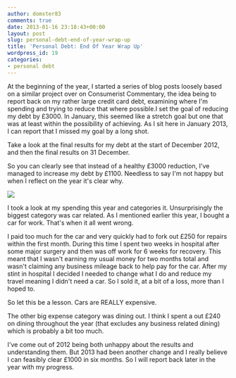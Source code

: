 ```yaml
---
author: domster83
comments: true
date: 2013-01-16 23:18:43+00:00
layout: post
slug: personal-debt-end-of-year-wrap-up
title: 'Personal Debt: End Of Year Wrap Up'
wordpress_id: 19
categories:
- personal debt
---
```


At the beginning of the year, I started a series of blog posts loosely based on a similar project over on Consumerist Commentary, the idea being to report back on my rather large credit card debt, examining where I'm spending and trying to reduce that where possible.I set the goal of reducing my debt by £3000. In January, this seemed like a stretch goal but one that was at least within the possibility of achieving. As I sit here in January 2013, I can report that I missed my goal by a long shot.  

Take a look at the final results for my debt at the start of December 2012, and then the final results on 31 December.  

So you can clearly see that instead of a healthy £3000 reduction, I've managed to increase my debt by £1100. Needless to say I'm not happy but when I reflect on the year it's clear why.  

![](http://static1.squarespace.com/static/50fbdd03e4b09c7c8a79f7ae/50fbdd87e4b075d7a3c11a69/50fbe314e4b09c7c8a7a00a7/1358684949084/debt-dec-2012.png)

I took a look at my spending this year and categories it. Unsurprisingly the biggest category was car related. As I mentioned earlier this year, I bought a car for work. That's when it all went wrong.

I paid too much for the car and very quickly had to fork out £250 for repairs within the first month. During this time I spent two weeks in hospital after some major surgery and then was off work for 6 weeks for recovery. This meant that I wasn't earning my usual money for two months total and wasn't claiming any business mileage back to help pay for the car. After my stint in hospital I decided I needed to change what I do and reduce my travel meaning I didn't need a car. So I sold it, at a bit of a loss, more than I hoped to.

So let this be a lesson. Cars are REALLY expensive.

The other big expense category was dining out. I think I spent a out £240 on dining throughout the year (that excludes any business related dining) which is probably a bit too much.

I've come out of 2012 being both unhappy about the results and understanding them. But 2013 had been another change and I really believe I can feasibly clear £1000 in six months. So I will report back later in the year with my progress.
